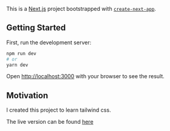 This is a [Next.js](https://nextjs.org/) project bootstrapped with [`create-next-app`](https://github.com/vercel/next.js/tree/canary/packages/create-next-app).

## Getting Started

First, run the development server:

```bash
npm run dev
# or
yarn dev
```

Open [http://localhost:3000](http://localhost:3000) with your browser to see the result.

## Motivation

I created this project to learn tailwind css.

The live version can be found [here](https://tailwind-portifolio-s7hb-git-main-deadex-ng.vercel.app/)
